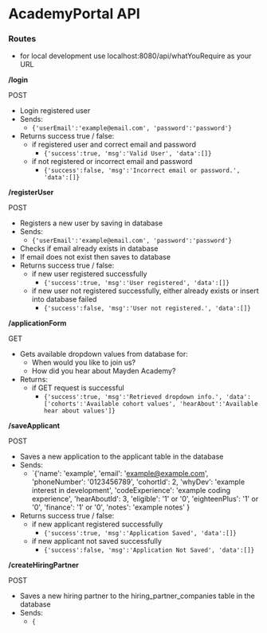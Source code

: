 # AcademyPortal API

### Routes
- for local development use localhost:8080/api/whatYouRequire as your URL

**/login**

POST
- Login registered user
- Sends:
	- `{'userEmail':'example@email.com', 'password':'password'}`
- Returns success true / false:
	- if registered user and correct email and password
		- `{'success':true, 'msg':'Valid User', 'data':[]}`  
	- if not registered or incorrect email and password
		- `{'success':false, 'msg':'Incorrect email or password.', 'data':[]}`


**/registerUser**

POST
- Registers a new user by saving in database
- Sends:
	- `{'userEmail':'example@email.com', 'password':'password'}`
- Checks if email already exists in database
- If email does not exist then saves to database
- Returns success true / false:
	- if new user registered successfully
		- `{'success':true, 'msg':'User registered', 'data':[]}`
	- if new user not registered successfully, either already exists or insert into database failed
		- `{'success':false, 'msg':'User not registered.', 'data':[]}`


**/applicationForm**

GET
- Gets available dropdown values from database for:
	- When would you like to join us? 
	- How did you hear about Mayden Academy? 
- Returns:
	- if GET request is successful
		- `{'success':true, 'msg':'Retrieved dropdown info.', 'data':['cohorts':'Available cohort values', 'hearAbout':'Available hear about values']}`


**/saveApplicant**

POST
- Saves a new application to the applicant table in the database
- Sends:
	- `{'name': 'example',
   	    'email': 'example@example.com',
 	    'phoneNumber': '0123456789',
	    'cohortId': 2,
	    'whyDev': 'example interest in development',
	    'codeExperience': 'example coding experience',
	    'hearAboutId': 3,
	    'eligible': '1' or '0',
	    'eighteenPlus': '1' or '0',
	    'finance': '1' or '0',
	    'notes': 'example notes'
	   }
- Returns success true / false:
	- if new applicant registered successfully
		- `{'success':true, 'msg':'Application Saved', 'data':[]}`
	- if new applicant not saved successfully
		- `{'success':false, 'msg':'Application Not Saved', 'data':[]}`

**/createHiringPartner**

POST
- Saves a new hiring partner to the hiring_partner_companies table in the database
- Sends:
    - `{`